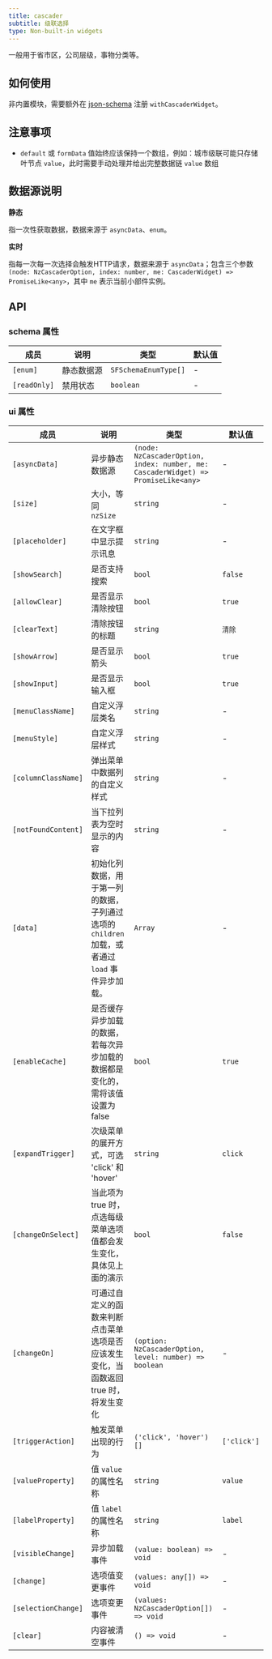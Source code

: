 ```yaml
---
title: cascader
subtitle: 级联选择
type: Non-built-in widgets
---
```


一般用于省市区，公司层级，事物分类等。

## 如何使用

非内置模块，需要额外在 [json-schema](https://github.com/hbyunzai/ng-yunzai/blob/master/src/app/shared/json-schema/index.ts#L9) 注册 `withCascaderWidget`。

## 注意事项

- `default` 或 `formData` 值始终应该保持一个数组，例如：城市级联可能只存储叶节点 `value`，此时需要手动处理并给出完整数据链 `value` 数组

## 数据源说明

**静态**

指一次性获取数据，数据来源于 `asyncData`、`enum`。

**实时**

指每一次每一次选择会触发HTTP请求，数据来源于 `asyncData`；包含三个参数 `(node: NzCascaderOption, index: number, me: CascaderWidget) => PromiseLike<any>`，其中 `me` 表示当前小部件实例。

## API

### schema 属性

| 成员 | 说明 | 类型 | 默认值 |
|----|----|----|-----|
| `[enum]` | 静态数据源 | `SFSchemaEnumType[]` | - |
| `[readOnly]` | 禁用状态 | `boolean` | - |

### ui 属性

| 成员 | 说明 | 类型 | 默认值 |
|----|----|----|-----|
| `[asyncData]` | 异步静态数据源 | `(node: NzCascaderOption, index: number, me: CascaderWidget) => PromiseLike<any>` | - |
| `[size]` | 大小，等同 `nzSize` | `string` | - |
| `[placeholder]` | 在文字框中显示提示讯息 | `string` | - |
| `[showSearch]` | 是否支持搜索 | `bool` | `false` |
| `[allowClear]` | 是否显示清除按钮 | `bool` | `true` |
| `[clearText]` | 清除按钮的标题 | `string` | `清除` |
| `[showArrow]` | 是否显示箭头 | `bool` | `true` |
| `[showInput]` | 是否显示输入框 | `bool` | `true` |
| `[menuClassName]` | 自定义浮层类名 | `string` | - |
| `[menuStyle]` | 自定义浮层样式 | `string` | - |
| `[columnClassName]` | 弹出菜单中数据列的自定义样式 | `string` | - |
| `[notFoundContent]` | 当下拉列表为空时显示的内容 | `string` | - |
| `[data]` | 初始化列数据，用于第一列的数据，子列通过选项的 `children` 加载，或者通过 `load` 事件异步加载。 | `Array` | - |
| `[enableCache]` | 是否缓存异步加载的数据，若每次异步加载的数据都是变化的，需将该值设置为 false | `bool` | `true` |
| `[expandTrigger]` | 次级菜单的展开方式，可选 'click' 和 'hover' | `string` | `click` |
| `[changeOnSelect]` | 当此项为 true 时，点选每级菜单选项值都会发生变化，具体见上面的演示 | `bool` | `false` |
| `[changeOn]` | 可通过自定义的函数来判断点击菜单选项是否应该发生变化，当函数返回 true 时，将发生变化 | `(option: NzCascaderOption, level: number) => boolean` | - |
| `[triggerAction]` | 触发菜单出现的行为 | `('click', 'hover')[]` | `['click']` |
| `[valueProperty]` | 值 `value` 的属性名称 | `string` | `value` |
| `[labelProperty]` | 值 `label` 的属性名称 | `string` | `label` |
| `[visibleChange]` | 异步加载事件 | `(value: boolean) => void` | - |
| `[change]` | 选项值变更事件 | `(values: any[]) => void` | - |
| `[selectionChange]` | 选项变更事件 | `(values: NzCascaderOption[]) => void` | - |
| `[clear]` | 内容被清空事件 | `() => void` | - |

